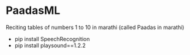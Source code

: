 # PaadasML

Reciting tables of numbers 1 to 10 in marathi (called Paadas in marathi)

- pip install SpeechRecognition
- pip install playsound==1.2.2
